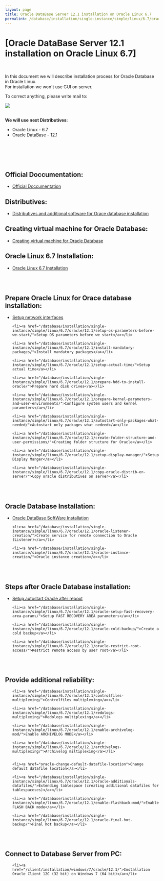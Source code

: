 ```yaml
---
layout: page
title: Oracle DataBase Server 12.1 installation on Oracle Linux 6.7
permalink: /database/installation/single-instance/simple/linux/6.7/oracle/12.1/
---
```



# [Oracle DataBase Server 12.1 installation on Oracle Linux 6.7]


<br/>

In this document we will describe installation process for Oracle Database in Oracle Linux.  
For installation we won't use GUI on server.

To correct anything, please write mail to:

<div>
	<img src="http://img.fotografii.org/a3333333mail.gif" border="0">
</div>

<br/>

<strong>We will use next Distributives:</strong>

<ul>
	<li>Oracle Linux - 6.7</li>
	<li>Oracle DataBase - 12.1</li>
</ul>

<br/>

<br/><br/>
<h2>Official Doccumentation:</h2>

<ul>
	<li><a href="/database/installation/single-instance/simple/linux/6.7/oracle/12.1/docs/">Official Doccumentation</a><br/></li>
</ul>



<h2>Distributives:</h2>


<ul>
	<li><a href="/database/installation/single-instance/simple/linux/6.7/oracle/12.1/distrib/">Distributives and additional software for Orace database installation</a><br/></li>
</ul>


## Creating virtual machine for Oracle Database:


<ul>
	<li><a href="/database/installation/single-instance/simple/linux/6.7/oracle/12.1/virtual-machine/">Creating virtual machine for Oracle Database</a><br/></li>
</ul>


## Oracle Linux 6.7 Installation:


<ul>
	<li><a href="/database/installation/single-instance/simple/linux/6.7/oracle/12.1/oel67-installation/">Oracle Linux 6.7 Installation</a><br/></li>
</ul>



<br/><br/>

## Prepare Oracle Linux for Orace database installation:


<ul>
	<li><a href="/database/installation/single-instance/simple/linux/6.7/oracle/12.1/network-interfaces/">Setup network interfaces</a></li>

	<li><a href="/database/installation/single-instance/simple/linux/6.7/oracle/12.1/setup-os-parameters-before-we-start/">Setup OS parameters before we start</a></li>

	<li><a href="/database/installation/single-instance/simple/linux/6.7/oracle/12.1/install-mandatory-packages/">Install mandatory packages</a></li>

	<li><a href="/database/installation/single-instance/simple/linux/6.7/oracle/12.1/setup-actual-time/">Setup actual time</a></li>

	<li><a href="/database/installation/single-instance/simple/linux/6.7/oracle/12.1/prepare-hdd-to-install-oracle/">Prepare hard disk drives</a></li>

	<li><a href="/database/installation/single-instance/simple/linux/6.7/oracle/12.1/prepare-kernel-parameters-and-user-environments/">Configure system users and kernel parameters</a></li>

	<li><a href="/database/installation/single-instance/simple/linux/6.7/oracle/12.1/autostart-only-packages-what-needed/">Autostart only packages what nedeed</a></li>

	<li><a href="/database/installation/single-instance/simple/linux/6.7/oracle/12.1/create-folder-structure-and-user-permissions/">Creating folder structure for Oracle</a></li>

	<li><a href="/database/installation/single-instance/simple/linux/6.7/oracle/12.1/setup-display-manager/">Setup Display Manger</a></li>

	<li><a href="/database/installation/single-instance/simple/linux/6.7/oracle/12.1/copy-oracle-distrib-on-server/">Copy oracle distributives on server</a></li>

</ul>


<br/><br/>

## Oracle Database Installation:

<ul>
	<li><a href="/database/installation/single-instance/simple/linux/6.7/oracle/12.1/oracle-database-software-installation/">Oracle DataBase SoftWare Installation</a></li>

	<li><a href="/database/installation/single-instance/simple/linux/6.7/oracle/12.1/oracle-listener-creation/">Create service for remote connection to Oracle (Listener)</a></li>

	<li><a href="/database/installation/single-instance/simple/linux/6.7/oracle/12.1/oracle-instance-creation/">Oracle instance creation</a></li>
</ul>


<br/><br/>

## Steps after Oracle Database installation:

<ul>
	<li><a href="/database/installation/single-instance/simple/linux/6.7/oracle/12.1/autorstart-oracle-after-restart/">Setup autostart Oracle after reboot</a></li>

	<li><a href="/database/installation/single-instance/simple/linux/6.7/oracle/12.1/oracle-setup-fast-recovery-area-params/">Setup FAST RECOVERY AREA parameters</a></li>

	<li><a href="/database/installation/single-instance/simple/linux/6.7/oracle/12.1/oracle-cold-backup/">Create a cold backup</a></li>

	<li><a href="/database/installation/single-instance/simple/linux/6.7/oracle/12.1/oracle-restrict-root-access/">Restrict remote access by user root</a></li>

</ul>


<br/><br/>

## Provide additional reliability:

<ul>

	<li><a href="/database/installation/single-instance/simple/linux/6.7/oracle/12.1/controlfiles-multiplexing/">Controlfiles multiplexing</a></li>

	<li><a href="/database/installation/single-instance/simple/linux/6.7/oracle/12.1/redologs-multiplexing/">Redologs multiplexing</a></li>

	<li><a href="/database/installation/single-instance/simple/linux/6.7/oracle/12.1/enable-archivelog-mod/">Enable ARCHIVELOG MODE</a></li>

	<li><a href="/database/installation/single-instance/simple/linux/6.7/oracle/12.1/archivelogs-multiplexing/">Archivelog miltiplexing</a></li>


	<li><a href="oracle-change-default-datafile-location">Change default datafile location</a></li>

	<li><a href="/database/installation/single-instance/simple/linux/6.7/oracle/12.1/oracle-additionals-datafiles/">Extending tablespace (creating additional datafiles for tablespaceses)</a></li>

	<li><a href="/database/installation/single-instance/simple/linux/6.7/oracle/12.1/enable-flashback-mod/">Enable FLASH BACK mode</a></li>

	<li><a href="/database/installation/single-instance/simple/linux/6.7/oracle/12.1/oracle-final-hot-backup/">Final hot backup</a></li>
</ul>


<br/><br/>
<h2>Connect to Database Server from PC:</h2>

<ul>

	<li><a href="/client/installation/windows/7/oracle/12.1/">Installation Oracle Client 12C (32 bit) on Windows 7 (64 bit)</a></li>

</ul>
